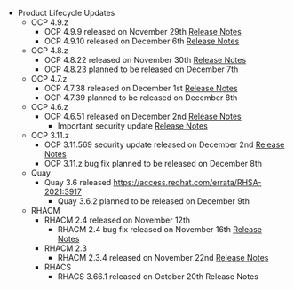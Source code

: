 - Product Lifecycle Updates
  - OCP 4.9.z
    - OCP 4.9.9 released on November 29th [Release Notes](https://access.redhat.com/errata/RHBA-2021:4834)
    - OCP 4.9.10 released on December 6th [Release Notes](https://access.redhat.com/errata/RHBA-2021:4889)
  - OCP 4.8.z
    - OCP 4.8.22 released on November 30th [Release Notes](https://access.redhat.com/errata/RHBA-2021:4830)
    - OCP 4.8.23 planned to be released on December 7th
  - OCP 4.7.z
    - OCP 4.7.38 released on December 1st [Release Notes](https://access.redhat.com/errata/RHBA-2021:4802)
    - OCP 4.7.39 planned to be released on December 8th
  - OCP 4.6.z
    - OCP 4.6.51 released on December 2nd [Release Notes](https://access.redhat.com/errata/RHBA-2021:4800)
      - Important security update [Release Notes](https://access.redhat.com/errata/RHSA-2021:4799)
  - OCP 3.11.z
    - OCP 3.11.569 security update released on December 2nd [Release Notes](https://access.redhat.com/errata/RHSA-2021:4827)
    - OCP 3.11.z bug fix planned to be released on December 8th
  - Quay
    - Quay 3.6 released https://access.redhat.com/errata/RHSA-2021:3917
      - Quay 3.6.2 planned to be released on December 9th
  - RHACM
    - RHACM 2.4 released on November 12th
      - RHACM 2.4 bug fix released on November 16th [Release Notes](https://access.redhat.com/errata/RHBA-2021:4674)
    - RHACM 2.3
      - RHACM 2.3.4 released on November 22nd [Release Notes](https://access.redhat.com/errata/RHBA-2021:4758)
    - RHACS
      - RHACS 3.66.1 released on October 20th Release Notes
